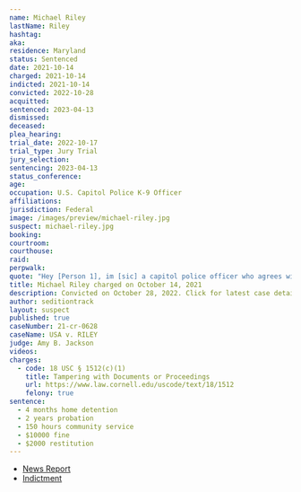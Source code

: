 ```yaml
---
name: Michael Riley
lastName: Riley
hashtag:
aka:
residence: Maryland
status: Sentenced
date: 2021-10-14
charged: 2021-10-14
indicted: 2021-10-14
convicted: 2022-10-28
acquitted:
sentenced: 2023-04-13
dismissed:
deceased:
plea_hearing:
trial_date: 2022-10-17
trial_type: Jury Trial
jury_selection:
sentencing: 2023-04-13
status_conference:
age:
occupation: U.S. Capitol Police K-9 Officer
affiliations:
jurisdiction: Federal
image: /images/preview/michael-riley.jpg
suspect: michael-riley.jpg
booking:
courtroom:
courthouse:
raid:
perpwalk:
quote: "Hey [Person 1], im [sic] a capitol police officer who agrees with your political stance. Take down the part about being in the building they are currently investigating and everyone who was in the building is going to be charged. Just looking out!"
title: Michael Riley charged on October 14, 2021
description: Convicted on October 28, 2022. Click for latest case details.
author: seditiontrack
layout: suspect
published: true
caseNumber: 21-cr-0628
caseName: USA v. RILEY
judge: Amy B. Jackson
videos:
charges:
  - code: 18 USC § 1512(c)(1)
    title: Tampering with Documents or Proceedings
    url: https://www.law.cornell.edu/uscode/text/18/1512
    felony: true
sentence:
  - 4 months home detention
  - 2 years probation
  - 150 hours community service
  - $10000 fine
  - $2000 restitution
---
```


- [News Report](https://www.nbcnews.com/politics/politics-news/capitol-police-officer-charged-helping-hide-jan-6-rioter-s-n1281654)
- [Indictment](https://s3.documentcloud.org/documents/21085728/10-14-21-us-v-michael-riley-indictment.pdf)
